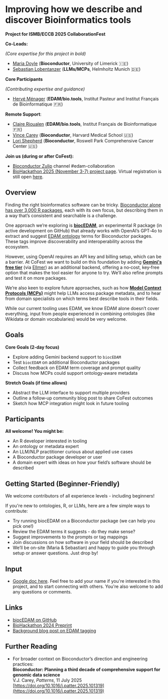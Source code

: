 # Improving how we describe and discover Bioinformatics tools 

**Project for ISMB/ECCB 2025 CollaborationFest**

**Co-Leads:**

*(Core expertise for this project in bold)*

- [Maria Doyle](https://github.com/mblue9/) (**Bioconductor**, University of Limerick 🇮🇪)
- [Sebastian Lobentanzer](https://github.com/slobentanzer) (**LLMs/MCPs**, Helmholtz Munich 🇩🇪)

**Core Participants**

*(Contributing expertise and guidance)*

- [Hervé Ménager](https://github.com/hmenager) (**EDAM/bio.tools**, Institut Pasteur and Institut Français de Bioinformatique 🇫🇷)

**Remote Support**:

- [Claire Rioualen](https://github.com/rioualen/) (**EDAM/bio.tools**, Institut Français de Bioinformatique 🇫🇷)
- [Vince Carey](https://github.com/vjcitn) (**Bioconductor**, Harvard Medical School 🇺🇸)
- [Lori Shepherd](https://github.com/lshep) (**Bioconductor**, Roswell Park Comprehensive Cancer Center 🇺🇸) 

**Join us (during or after CoFest):**

- [Bioconductor Zulip](https://chat.bioconductor.org) channel #edam-collaboration
- [BioHackathon 2025 (November 3-7) project page](https://github.com/elixir-europe/biohackathon-projects-2025/blob/main/13.md). Virtual registration is still open [here](https://biohackathon-europe.org/).

## Overview
Finding the right bioinformatics software can be tricky. [Bioconductor alone has over 3,000 R packages](https://bioconductor.org/packages/release/BiocViews.html#___Software), each with its own focus, but describing them in a way that’s consistent and searchable is a challenge.

One approach we’re exploring is [**biocEDAM**](https://github.com/vjcitn/biocEDAM), an experimental R package (in active development on GitHub) that already works with OpenAI’s GPT‑4o to extract and suggest [EDAM ontology](https://edamontology.org/) terms for Bioconductor packages. These tags improve discoverability and interoperability across the ecosystem.

However, using OpenAI requires an API key and billing setup, which can be a barrier. At CoFest we want to build on this foundation by adding [**Gemini's free tier**](https://dev.to/garciadiazjaime/gemini-api-the-free-tier-that-makes-developers-happy-28nk) (via [Ellmer](https://ellmer.tidyverse.org/)) as an additional backend, offering a no‑cost, key‑free option that makes the tool easier for anyone to try. We’ll also refine prompts and test it on more packages.

We’re also keen to explore future approaches, such as how [**Model Context Protocols (MCPs)**](https://modelcontextprotocol.io/introduction) might help LLMs access package metadata, and to hear from domain specialists on which terms best describe tools in their fields.  

While our current tooling uses EDAM, we know EDAM alone doesn’t cover everything, input from people experienced in combining ontologies (like Wikidata or domain vocabularies) would be very welcome.

## Goals

**Core Goals (2‑day focus)**

- Explore adding Gemini backend support to `biocEDAM`
- Test `biocEDAM` on additional Bioconductor packages
- Collect feedback on EDAM term coverage and prompt quality
- Discuss how MCPs could support ontology‑aware metadata

**Stretch Goals (if time allows)**

- Abstract the LLM interface to support multiple providers
- Outline a follow‑up community blog post to share CoFest outcomes
- Sketch how MCP integration might look in future tooling

## Participants

**All welcome! You might be:**

- An R developer interested in tooling
- An ontology or metadata expert
- An LLM/NLP practitioner curious about applied use cases
- A Bioconductor package developer or user
- A domain expert with ideas on how your field’s software should be described

## Getting Started (Beginner-Friendly)
We welcome contributors of all experience levels - including beginners!

If you're new to ontologies, R, or LLMs, here are a few simple ways to contribute:

- Try running biocEDAM on a Bioconductor package (we can help you pick one!)
- Review the EDAM terms it suggests - do they make sense?
- Suggest improvements to the prompts or tag mappings
- Join discussions on how software in your field should be described
- We’ll be on-site (Maria & Sebastian) and happy to guide you through setup or answer questions. Just drop by!

## Input
- [Google doc here](https://docs.google.com/document/d/1wc6Gt0zsrNWJkL13Fp3GvMOtoj2rDxCBgFnqbLnhuxU/edit?usp=sharing). Feel free to add your name if you're interested in this project, and to start connecting with others. You're also welcome to add any questions or comments.

## Links
- [biocEDAM on GitHub](https://github.com/vjcitn/biocEDAM)
- [BioHackathon 2024 Preprint](https://osf.io/preprints/biohackrxiv/dsgnw_v1)
- [Background blog post on EDAM tagging](https://vjcitn.github.io/vjcblog/posts/2025-05-09-edam/)

## Further Reading
- For broader context on Bioconductor’s direction and engineering practices:  
**Bioconductor: Planning a third decade of comprehensive support for genomic data science**  
V.J. Carey, *Patterns*, 11 July 2025  
[https://doi.org/10.1016/j.patter.2025.101319](https://doi.org/10.1016/j.patter.2025.101319)
